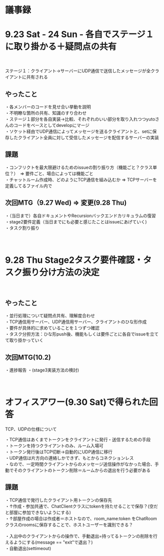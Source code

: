 # 議事録
# 9.23 Sat - 24 Sun - 各自でステージ１に取り掛かる＋疑問点の共有
<br />

ステージ１：クライアント->サーバーにUDP通信で送信したメッセージが全クライアントに共有される
<br/>
## やったこと
・各メンバーのコードを見せ合い挙動を説明
<br />
・不明瞭な箇所の共有、知識のすり合わせ
<br />
・ステージ１部分を各自実装→比較、それぞれのいい部分を取り入れつつyutoさんのコードをベースとしてdevelopにマージ
<br />
・ソケット経由でUDP通信によってメッセージを送るクライアントと、setに保存したクライアント全員に対して受信したメッセージを配信するサーバーの実装
<br />

## 課題
・コンフリクトを最大限避けるためのissueの割り振り方（機能ごと？クラス単位？）　=> 要件ごと、場合によっては機能ごと
<br />
・チャットルーム作成時、どのようにTCP通信を組み込むか => TCPサーバーを定義してるファイル内で
<br />



## 次回MTG（9.27 Wed) => 変更(9.28 Thu)
・（当日まで）各自ドキュメントやRecursionバックエンドカリキュラムの復習
<br />
・stage2要件定義（当日までにも必要と感じたことはissueにあげていく)
<br />
・タスク割り振り
<br />
<br />
<br />

# 9.28 Thu Stage2タスク要件確認・タスク振り分け方法の決定
<br/>

## やったこと
・並行処理について疑問点共有、理解度合わせ
<br />
・TCP通信用サーバー、UDP通信用サーバー、クライアントのひな形作成
<br />
・要件が具体的に求めていることを１つずつ確認
<br />
・タスク分担方法：ひな形push後、機能もしくは要件ごとに各自でissueを立てて取り掛かっていく
<br />

## 次回MTG(10.2)
・進捗報告
・(stage3実装方法の検討)
<br />
<br />
<br />

# オフィスアワー(9.30 Sat)で得られた回答
TCP、UDPの仕様について

・TCP通信はあくまでトークンをクライアントに発行・送信するための手段
<br />
・トークンを持つクライアントのみ、ルーム入場可
<br />
・トークン発行後はTCP切断→自動的にUDP通信に移行
<br />
・UDP通信は片方向の連絡しかできず、もとからコネクションレス
<br />
・なので、一定時間クライアントからのメッセージ送信操作がなかった場合、手動でそのクライアントのトークン削除＝ルームからの退出を行う必要がある 

## 課題
・TCP通信で発行したクライアント用トークンの保存先
<br />
・↑作成・参加共通で、ChatClientクラスにtokenを持たせることで保存？(空だと部屋に参加できないようにする)
<br />
・↑部屋作成の場合は作成者＝ホストなので、room_name:token をChatRoomクラスのroomsに保存することで、ホストユーザーを識別できる？
<br />
<br />
・入出中のクライアントからの操作で、手動退出=持ってるトークンの削除を行えるようにする(message == "exit"で退出？)
<br />
・自動退出(settimeout)
